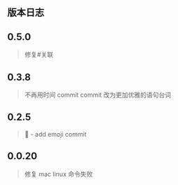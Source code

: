 ## 版本日志

## 0.5.0

> 修复#关联

## 0.3.8

> 不再用时间 commit
> commit 改为更加优雅的语句台词


## 0.2.5

>	:dancer: - add emoji commit 


## 0.0.20

> 修复 mac linux 命令失败
